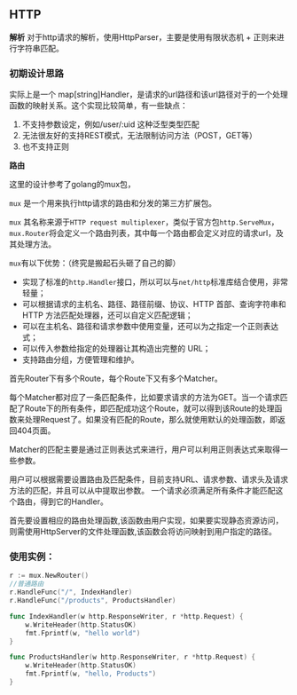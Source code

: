 ## HTTP

**解析**
对于http请求的解析，使用HttpParser，主要是使用有限状态机 + 正则来进行字符串匹配。

### 初期设计思路

实际上是一个 map[string]Handler，是请求的url路径和该url路径对于的一个处理函数的映射关系。这个实现比较简单，有一些缺点：

1. 不支持参数设定，例如/user/:uid 这种泛型类型匹配
2. 无法很友好的支持REST模式，无法限制访问方法（POST，GET等）
3. 也不支持正则

**路由**

这里的设计参考了golang的mux包，

`mux` 是一个用来执行http请求的路由和分发的第三方扩展包。

`mux` 其名称来源于`HTTP request multiplexer`，类似于官方包`http.ServeMux`，`mux.Router`将会定义一个路由列表，其中每一个路由都会定义对应的请求url，及其处理方法。

`mux`有以下优势：（终究是搬起石头砸了自己的脚）

- 实现了标准的`http.Handler`接口，所以可以与`net/http`标准库结合使用，非常轻量；
- 可以根据请求的主机名、路径、路径前缀、协议、HTTP 首部、查询字符串和 HTTP 方法匹配处理器，还可以自定义匹配逻辑；
- 可以在主机名、路径和请求参数中使用变量，还可以为之指定一个正则表达式；
- 可以传入参数给指定的处理器让其构造出完整的 URL；
- 支持路由分组，方便管理和维护。



首先Router下有多个Route，每个Route下又有多个Matcher。

每个Matcher都对应了一条匹配条件，比如要求请求的方法为GET。当一个请求匹配了Route下的所有条件，即匹配成功这个Route，就可以得到该Route的处理函数来处理Request了。如果没有匹配的Route，那么就使用默认的处理函数，即返回404页面。

Matcher的匹配主要是通过正则表达式来进行，用户可以利用正则表达式来取得一些参数。

用户可以根据需要设置路由及匹配条件，目前支持URL、请求参数、请求头及请求方法的匹配，并且可以从中提取出参数。
一个请求必须满足所有条件才能匹配这个路由，得到它的Handler。

首先要设置相应的路由处理函数,该函数由用户实现，如果要实现静态资源访问，则需使用HttpServer的文件处理函数,该函数会将访问映射到用户指定的路径。



### 使用实例：



```go
r := mux.NewRouter()
//普通路由
r.HandleFunc("/", IndexHandler)
r.HandleFunc("/products", ProductsHandler)

func IndexHandler(w http.ResponseWriter, r *http.Request) {
	w.WriteHeader(http.StatusOK)
	fmt.Fprintf(w, "hello world")
}

func ProductsHandler(w http.ResponseWriter, r *http.Request) {
	w.WriteHeader(http.StatusOK)
	fmt.Fprintf(w, "hello, Products")
}
```



